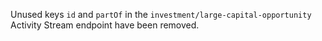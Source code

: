 Unused keys `id` and `partOf` in the `investment/large-capital-opportunity` Activity Stream endpoint have been removed.
